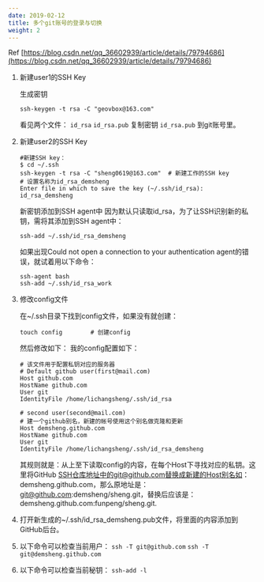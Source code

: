 ```yaml
---
date: 2019-02-12
title: 多个git账号的登录与切换
weight: 2
---
```


Ref [https://blog.csdn.net/qq_36602939/article/details/79794686](https://blog.csdn.net/qq_36602939/article/details/79794686)

1. 新建user1的SSH Key

    生成密钥

    ```
    ssh-keygen -t rsa -C "geovbox@163.com"
    ```

    看见两个文件： `id_rsa` `id_rsa.pub`
    复制密钥 `id_rsa.pub` 到git账号里。

2. 新建user2的SSH Key

    ```
    #新建SSH key：
    $ cd ~/.ssh 
    ssh-keygen -t rsa -C "sheng0619@163.com"  # 新建工作的SSH key
    # 设置名称为id_rsa_demsheng
    Enter file in which to save the key (~/.ssh/id_rsa): id_rsa_demsheng
    ```

    新密钥添加到SSH agent中
    因为默认只读取id_rsa，为了让SSH识别新的私钥，需将其添加到SSH agent中：
    ```
    ssh-add ~/.ssh/id_rsa_demsheng
    ```
    
    如果出现Could not open a connection to your authentication agent的错误，就试着用以下命令：
    
    ```
    ssh-agent bash
    ssh-add ~/.ssh/id_rsa_work
    ```

3. 修改config文件

    在~/.ssh目录下找到config文件，如果没有就创建：
    
    ```
    touch config        # 创建config
    ```
    然后修改如下：
    我的config配置如下：
    ```
    # 该文件用于配置私钥对应的服务器
    # Default github user(first@mail.com)
    Host github.com
    HostName github.com
    User git 
    IdentityFile /home/lichangsheng/.ssh/id_rsa

    # second user(second@mail.com)
    # 建一个github别名，新建的帐号使用这个别名做克隆和更新
    Host demsheng.github.com
    HostName github.com 
    User git 
    IdentityFile /home/lichangsheng/.ssh/id_rsa_demsheng
    ```

    其规则就是：从上至下读取config的内容，在每个Host下寻找对应的私钥。这里将GitHub SSH仓库地址中的git@github.com替换成新建的Host别名如：demsheng.github.com，那么原地址是：git@github.com:demsheng/sheng.git，替换后应该是：demsheng.github.com:funpeng/sheng.git.

4. 打开新生成的~/.ssh/id_rsa_demsheng.pub文件，将里面的内容添加到GitHub后台。


5. 以下命令可以检查当前用户： `ssh -T git@github.com` `ssh -T git@demsheng.github.com`


6. 以下命令可以检查当前秘钥： `ssh-add -l`



